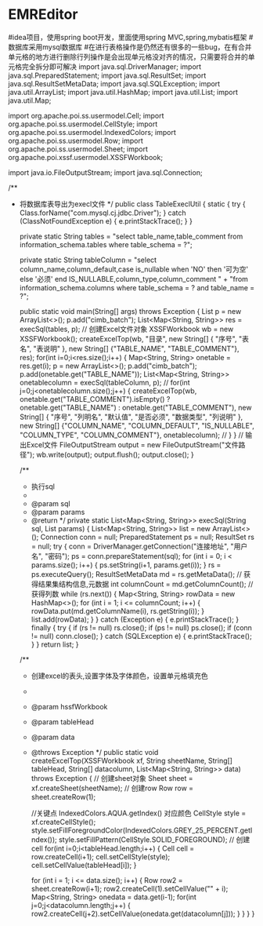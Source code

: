 # EMREditor
#idea项目，使用spring boot开发，里面使用spring MVC,spring,mybatis框架
#数据库采用mysql数据库
#在进行表格操作是仍然还有很多的一些bug，在有合并单元格的地方进行删除行列操作是会出现单元格没对齐的情况，只需要将合并的单元格完全拆分即可解决
import java.sql.DriverManager;
import java.sql.PreparedStatement;
import java.sql.ResultSet;
import java.sql.ResultSetMetaData;
import java.sql.SQLException;
import java.util.ArrayList;
import java.util.HashMap;
import java.util.List;
import java.util.Map;

import org.apache.poi.ss.usermodel.Cell;
import org.apache.poi.ss.usermodel.CellStyle;
import org.apache.poi.ss.usermodel.IndexedColors;
import org.apache.poi.ss.usermodel.Row;
import org.apache.poi.ss.usermodel.Sheet;
import org.apache.poi.xssf.usermodel.XSSFWorkbook;

import java.io.FileOutputStream;
import java.sql.Connection;

/**
 * 将数据库表导出为execl文件
 */
public class TableExeclUtil {
	static {
		try {
			Class.forName("com.mysql.cj.jdbc.Driver");
		} catch (ClassNotFoundException e) {
			e.printStackTrace();
		}
	}

	private static String tables = "select table_name,table_comment from information_schema.tables where table_schema = ?";

	private static String tableColumn = "select column_name,column_default,case is_nullable when 'NO' then '可为空' else '必须' end IS_NULLABLE,column_type,column_comment "
			+ "from information_schema.columns where table_schema = ? and table_name = ?";

	public static void main(String[] args) throws Exception {
		List<String> p = new ArrayList<>();
		p.add("cimb_batch");
		List<Map<String, String>> res = execSql(tables, p);
		// 创建Excel文件对象
		XSSFWorkbook wb = new XSSFWorkbook();
		createExcelTop(wb, "目录", new String[] { "序号", "表名", "表说明" }, new String[] {"TABLE_NAME", "TABLE_COMMENT"}, res);
		for(int i=0;i<res.size();i++) {
			Map<String, String> onetable = res.get(i);
			p = new ArrayList<>();
			p.add("cimb_batch");
			p.add(onetable.get("TABLE_NAME"));
			List<Map<String, String>> onetablecolumn = execSql(tableColumn, p);
			// for(int j=0;j<onetablecolumn.size();j++) {
				createExcelTop(wb, onetable.get("TABLE_COMMENT").isEmpty() ? onetable.get("TABLE_NAME") : onetable.get("TABLE_COMMENT"),
						new String[] { "序号", "列明名", "默认值", "是否必须", "数据类型", "列说明" },
						new String[] {"COLUMN_NAME", "COLUMN_DEFAULT", "IS_NULLABLE", "COLUMN_TYPE", "COLUMN_COMMENT"},
						onetablecolumn);
			// }
		}
		// 输出Excel文件
		FileOutputStream output = new FileOutputStream("文件路径");
		wb.write(output);
		output.flush();
		output.close();
	}

	/**
	 * 执行sql
	 * 
	 * @param sql
	 * @param params
	 * @return
	 */
	private static List<Map<String, String>> execSql(String sql, List<String> params) {
		List<Map<String, String>> list = new ArrayList<>();
		Connection conn = null;
		PreparedStatement ps = null;
		ResultSet rs = null;
		try {
			conn = DriverManager.getConnection("连接地址", "用户名", "密码");
			ps = conn.prepareStatement(sql);
			for (int i = 0; i < params.size(); i++) {
				ps.setString(i+1, params.get(i));
			}
			rs = ps.executeQuery();
			ResultSetMetaData md = rs.getMetaData(); // 获得结果集结构信息,元数据
			int columnCount = md.getColumnCount(); // 获得列数
			while (rs.next()) {
				Map<String, String> rowData = new HashMap<>();
				for (int i = 1; i <= columnCount; i++) {
					rowData.put(md.getColumnName(i), rs.getString(i));
				}
				list.add(rowData);
			}
		} catch (Exception e) {
			e.printStackTrace();
		} finally {
			try {
				if (rs != null)
					rs.close();
				if (ps != null)
					ps.close();
				if (conn != null)
					conn.close();
			} catch (SQLException e) {
				e.printStackTrace();
			}
		}
		return list;
	}

	/**
	 * 创建excel的表头,设置字体及字体颜色，设置单元格填充色
	 * 
	 * @param hssfWorkbook
	 * @param tableHead
	 * @param data
	 * @throws Exception
	 */
	public static void createExcelTop(XSSFWorkbook xf, String sheetName, String[] tableHead, String[] datacolumn, List<Map<String, String>> data) throws Exception {
		// 创建sheet对象
		Sheet sheet = xf.createSheet(sheetName);
		// 创建row
		Row row = sheet.createRow(1);

		//关键点 IndexedColors.AQUA.getIndex() 对应颜色
		CellStyle style = xf.createCellStyle();
		style.setFillForegroundColor(IndexedColors.GREY_25_PERCENT.getIndex());
		style.setFillPattern(CellStyle.SOLID_FOREGROUND);
		// 创建cell
		for(int i=0;i<tableHead.length;i++) {
			Cell cell = row.createCell(i+1);
			cell.setCellStyle(style);
			cell.setCellValue(tableHead[i]);
		}

		for (int i = 1; i <= data.size(); i++) {
			Row row2 = sheet.createRow(i+1);
			row2.createCell(1).setCellValue("" + i);
			Map<String, String> onedata = data.get(i-1);
			for(int j=0;j<datacolumn.length;j++) {
				row2.createCell(j+2).setCellValue(onedata.get(datacolumn[j]));
			}
		}
	}
}
